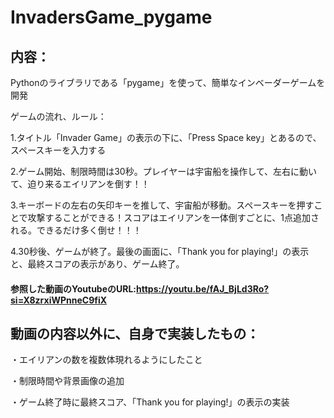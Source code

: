 # InvadersGame_pygame

## 内容：
Pythonのライブラリである「pygame」を使って、簡単なインベーダーゲームを開発

ゲームの流れ、ルール：

1.タイトル「Invader Game」の表示の下に、「Press Space key」とあるので、スペースキーを入力する

2.ゲーム開始、制限時間は30秒。プレイヤーは宇宙船を操作して、左右に動いて、迫り来るエイリアンを倒す！！

3.キーボードの左右の矢印キーを推して、宇宙船が移動。スペースキーを押すことで攻撃することができる！スコアはエイリアンを一体倒すごとに、1点追加される。できるだけ多く倒せ！！！

4.30秒後、ゲームが終了。最後の画面に、「Thank you for playing!」の表示と、最終スコアの表示があり、ゲーム終了。


#### 参照した動画のYoutubeのURL:https://youtu.be/fAJ_BjLd3Ro?si=X8zrxiWPnneC9fiX

## 動画の内容以外に、自身で実装したもの：

・エイリアンの数を複数体現れるようにしたこと

・制限時間や背景画像の追加

・ゲーム終了時に最終スコア、「Thank you for playing!」の表示の実装
